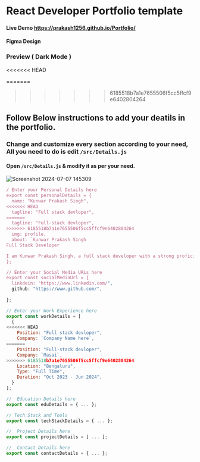 # React Developer Portfolio template
#### Live Demo https://prakash1256.github.io/Portfolio/
#### Figma Design 
### Preview ( Dark Mode )

<<<<<<< HEAD
<!-- <img src="/preview.gif" alt="preview" width="600px" /> -->
=======
>>>>>>> 6185518b7a1e7655506f5cc5ffcf9e6402804264

## Follow Below instructions to add your deatils in the portfolio.

### Change and customize every section according to your need, All you need to do is edit `/src/Details.js`

#### Open `/src/Details.js` & modify it as per your need.

![Screenshot 2024-07-07 145309](https://github.com/Prakash1256/Portfolio/assets/158434598/d86b7049-3394-44e1-a4ad-4230b24b5e82)


```javascript
/ Enter your Personal Details here
export const personalDetails = {
  name: "Kunwar Prakash Singh",
<<<<<<< HEAD
  tagline: "Full stack devloper",
=======
  tagline: "Full-stack devloper",
>>>>>>> 6185518b7a1e7655506f5cc5ffcf9e6402804264
  img: profile,
  about: `Kunwar Prakash Singh
Full Stack Developer

I am Kunwar Prakash Singh, a full stack developer with a strong proficiency in both front-end and back-end technologies. My technical expertise spans HTML, CSS, JavaScript, React, Redux, MongoDB, SQL, and SASS I am passionate about crafting scalable and efficient web solutions and have a proven track record of overcoming technical challenges through exploration and continuous learning...`,
};

// Enter your Social Media URLs here
export const socialMediaUrl = {
  linkdein: "https://www.linkedin.com/",
  github: "https://www.github.com/",
 
};

// Enter your Work Experience here
export const workDetails = [
  {
<<<<<<< HEAD
    Position: "Full stack devloper",
    Company: `Company Name here`,
=======
    Position: "Full-stack devloper",
    Company: `Masai`,
>>>>>>> 6185518b7a1e7655506f5cc5ffcf9e6402804264
    Location: "Bengaluru",
    Type: "Full Time",
    Duration: "Oct 2023 - Jun 2024",
  }
];

//  Education Details here
export const eduDetails = { ... };

// Tech Stack and Tools
export const techStackDetails = { ... };

//  Project Details here
export const projectDetails = [ ... ];

//  Contact Details here
export const contactDetails = { ... };
```
